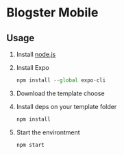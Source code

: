 # Blogster Mobile

## Usage

1. Install [node.js](https://nodejs.org/en/)
2. Install Expo

   ```jsx
   npm install --global expo-cli
   ```

3. Download the template choose
4. Install deps on your template folder

   ```jsx
   npm install
   ```

5. Start the environtment

   ```jsx
   npm start
   ```
